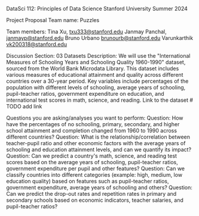 DataSci 112: Principles of Data Science
Stanford University
Summer 2024

Project Proposal
Team name: Puzzles

Team members:
Tina Xu, txu333@stanford.edu
Janmay Panchal, janmayp@stanford.edu
Bruno Urbano brunourb@stanford.edu
Varunkarthik vk200318@stanford.edu

Discussion Section: 03
Datasets Description: We will use the "International Measures of Schooling Years and Schooling Quality 1960-1990" dataset, sourced from the World Bank Microdata Library. This dataset includes various measures of educational attainment and quality across different countries over a 30-year period. Key variables include percentages of the population with different levels of schooling, average years of schooling, pupil-teacher ratios, government expenditure on education, and international test scores in math, science, and reading.
Link to the dataset # TODO add link

Questions you are asking/analyses you want to perform:
Question: How have the percentages of no schooling, primary, secondary, and higher school attainment and completion changed from 1960 to 1990 across different countries?
Question: What is the relationship/correlation between teacher-pupil ratio and other economic factors with the average years of schooling and education attainment levels, and can we quantify its impact?
Question: Can we predict a country's math, science, and reading test scores based on the average years of schooling, pupil-teacher ratios, government expenditure per pupil and other features?
Question: Can we classify countries into different categories (example: high, medium, low education quality) based on features such as pupil-teacher ratios, government expenditure, average years of schooling and others?
Question: Can we predict the drop-out rates and repetition rates in primary and secondary schools based on economic indicators, teacher salaries, and pupil-teacher ratios?
